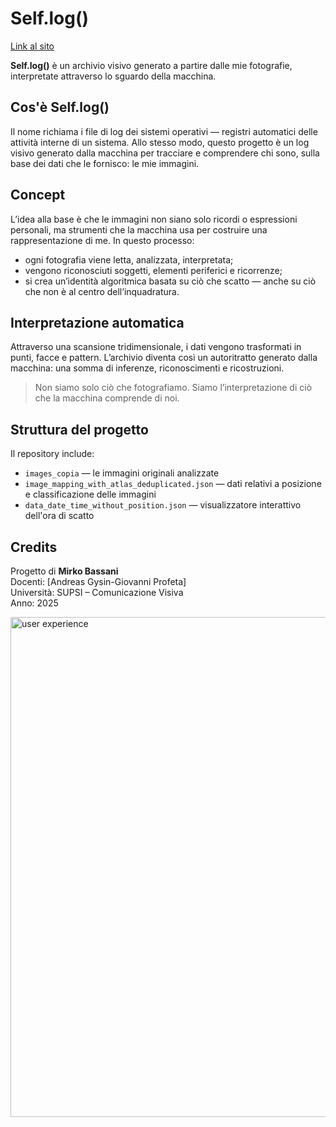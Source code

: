 # Self.log()

[Link al sito](https://bassanimirko.github.io/Self.log/)

**Self.log()** è un archivio visivo generato a partire dalle mie fotografie, interpretate attraverso lo sguardo della macchina.

##  Cos'è Self.log()

Il nome richiama i file di log dei sistemi operativi — registri automatici delle attività interne di un sistema. Allo stesso modo, questo progetto è un log visivo generato dalla macchina per tracciare e comprendere chi sono, sulla base dei dati che le fornisco: le mie immagini.

##  Concept

L’idea alla base è che le immagini non siano solo ricordi o espressioni personali, ma strumenti che la macchina usa per costruire una rappresentazione di me. In questo processo:

- ogni fotografia viene letta, analizzata, interpretata;
- vengono riconosciuti soggetti, elementi periferici e ricorrenze;
- si crea un’identità algoritmica basata su ciò che scatto — anche su ciò che non è al centro dell’inquadratura.

##  Interpretazione automatica

Attraverso una scansione tridimensionale, i dati vengono trasformati in punti, facce e pattern. L’archivio diventa così un autoritratto generato dalla macchina: una somma di inferenze, riconoscimenti e ricostruzioni.

> Non siamo solo ciò che fotografiamo. Siamo l’interpretazione di ciò che la macchina comprende di noi.

##  Struttura del progetto

Il repository include:

- `images_copia` — le immagini originali analizzate
- `image_mapping_with_atlas_deduplicated.json` — dati relativi a posizione e classificazione delle immagini
- `data_date_time_without_position.json` — visualizzatore interattivo dell'ora di scatto

##  Credits

Progetto di **Mirko Bassani**  
Docenti: [Andreas Gysin-Giovanni Profeta]  
Università: SUPSI – Comunicazione Visiva  
Anno: 2025

<img src="COSE/output2.gif" width="800" alt="user experience" />
